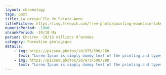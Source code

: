 ```yaml
---
layout: chronology
tags: post
title: La presqu’île de Sainte-Anne
titlePicture: https://img.freepik.com/free-photo/painting-mountain-lake-with-mountain-background_188544-9126.jpg
numericPeriod: -19e6
shrunkPeriod: -19/18 Ma
period: Environ -19/18 millions d’années
category: Formation géologique
details:
    - img: https://picsum.photos/id/973/500/280
      text: "Lorem Ipsum is simply dummy text of the printing and typesetting industry. Lorem Ipsum has been the industry's standard dummy text ever since the 1500s, when an unknown printer took a galley of type and scrambled it to make a type specimen book. It has survived not only five centuries, but also the leap into electronic typesetting, remaining essentially unchanged. It was popularised in the 1960s with the release of Letraset sheets containing Lorem Ipsum passages, and more recently with desktop publishing software like Aldus PageMaker including versions of Lorem Ipsum."
    - img: https://picsum.photos/id/973/500/280
      text: "Lorem Ipsum is simply dummy text of the printing and typesetting industry. Lorem Ipsum has been the industry's standard dummy text ever since the 1500s, when an unknown printer took a galley of type and scrambled it to make a type specimen book. It has survived not only five centuries, but also the leap into electronic typesetting, remaining essentially unchanged. It was popularised in the 1960s with the release of Letraset sheets containing Lorem Ipsum passages, and more recently with desktop publishing software like Aldus PageMaker including versions of Lorem Ipsum."
---
```

